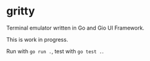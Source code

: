 # gritty

Terminal emulator written in Go and Gio UI Framework.

This is work in progress.

Run with `go run .`, test with `go test .`.
